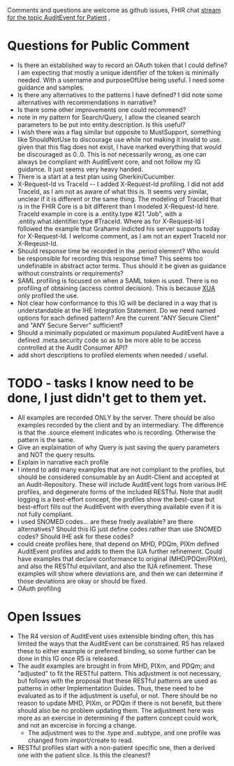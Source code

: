 Comments and questions are welcome as github issues, FHIR chat [stream for the topic AuditEvent for Patient](https://chat.fhir.org/#narrow/stream/179247-Security-and.20Privacy/topic/AuditEvent.20for.20Patient) , 
	
# Questions for Public Comment
- Is there an established way to record an OAuth token that I could define? I am expecting that mostly a unique identifier of the token is minimally needed. With a username and purposeOfUse being useful. I need some guidance and samples.
- Is there any alternatives to the patterns I have defined? I did note some alternatives with recommendations in narrative?
- Is there some other improvements one could recommend?
- note in my pattern for Search/Query, I allow the cleaned search parameters to be put into entity.description. Is this useful?
- I wish there was a flag similar but opposite to MustSupport, something like ShouldNotUse to discourage use while not making it invalid to use. given that this flag does not exist, I have marked everything that would be discouraged as 0..0. This is not necessarily wrong, as one can always be compliant with AuditEvent core, and not follow my IG guidance. It just seems very heavy handed.
- There is a start at a test plan using Gherkin/Cucumber.
- X-Request-Id vs TraceId -- I added X-Request-Id profiling. I did not add TraceId, as I am not as aware of what this is. It seems very similar, unclear if it is different or the same thing. The modeling of TraceId that is in the FHIR Core is a bit different than I modeled X-Request-Id here. TraceId example in core is a .entity.type #21 "Job", with a .entity.what.identifier.type #TraceId. Where as for X-Request-Id I followed the example that Grahame indicted his server supports today for X-Request-Id. I welcome comment, as I am not an expert TraceId nor X-Reqeust-Id. 
- Should response time be recorded in the .period element? Who would be responsible for recording this response time? This seems too undefinable in abstract actor terms. Thus should it be given as guidance without constraints or requirements?
- SAML profiling is focused on when a SAML token is used. There is no profiling of obtaining (access control decision). This is because [XUA](https://profiles.ihe.net/ITI/TF/Volume1/ch-13.html) only profiled the use.
- Not clear how conformance to this IG will be declared in a way that is understandable at the IHE Integration Statement. Do we need named options for each defined pattern? Are the current "ANY Secure Client" and "ANY Secure Server" sufficient?     
- Should a minimally populated or maximum populated AuditEvent have a defined .meta.security code so as to be more able to be access controlled at the Audit Consumer API?
- add short descriptions to profiled elements when needed / useful.	
	
# TODO - tasks I know need to be done, I just didn't get to them yet.
	   
- All examples are recorded ONLY by the server. There should be also examples recorded by the client and by an intermediary. The difference is that the .source element indicates who is recording. Otherwise the pattern is the same.
- Give an explaination of why Query is just saving the query parameters and NOT the query results.
- Explain in narrative each profile 
- I intend to add many examples that are not compliant to the profiles, but should be considered consumable by an Audit-Client and accepted at an Audit-Repository. These will include AuditEvent logs from various IHE profiles, and degenerate forms of the included RESTful. Note that audit logging is a best-effort concept, the profiles show the best-case but best-effort fills out the AuditEvent with everything available even if it is not fully compliant.
- I used SNOMED codes... are these freely available? are there alternatives? Should this IG just define codes rather than use SNOMED codes? Should IHE ask for these codes?
- could create profiles here, that depend on MHD, PDQm, PIXm defined AuditEvent profiles and adds to them the IUA further refinement. Could have examples that declare conformance to original (MHD/PDQm/PIXm), and also the RESTful equivilant, and also the IUA refinement. These examples will show where deviations are, and then we can determine if those deviations are okay or should be fixed.
- OAuth profiling

# Open Issues

- The R4 version of AuditEvent uses extensible binding often, this has limited the ways that the AuditEvent can be constrained. R5 has relaxed these to either example or preferred binding, so some further can be done in this IG once R5 is released.
- The audit examples are brought in from MHD, PIXm, and PDQm; and "adjusted" to fit the RESTful pattern. This adjustment is not necessary, but follows with the proposal that these RESTful patterns are used as patterns in other Implementation Guides. Thus, these need to be evaluated as to if the adjustment is useful, or not. There should be no reason to update MHD, PIXm, or PDQm if there is not benefit, but there should also be no problem updating them. The adjustment here was more as an exercise in determining if the pattern concept could work, and not an excercise in forcing a change.
  - The adjustment was to the .type and .subtype, and one profile was changed from import/create to read.
- RESTful profiles start with a non-patient specific one, then a derived one with the patient slice. Is this the cleanest?